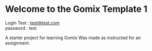 Welcome to the Gomix Template 1
==============================

Login Test : test@test.com  
password : test

A starter project for learning Gomix
Was made as instructed for an assignment.
